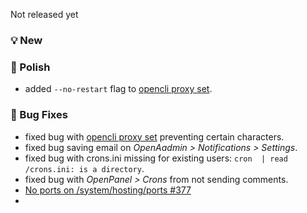 Not released yet

### 💡 New

### 💅 Polish
- added `--no-restart` flag to [opencli proxy set](https://dev.openpanel.com/cli/proxy.html).

### 🐛 Bug Fixes
- fixed bug with [opencli proxy set](https://dev.openpanel.com/cli/proxy.html) preventing certain characters.
- fixed bug saving email on *OpenAadmin > Notifications > Settings*.
- fixed bug with crons.ini missing for existing users: `cron  | read /crons.ini: is a directory`.
- fixed bug with *OpenPanel > Crons* from not sending comments.
- [No ports on /system/hosting/ports #377](https://github.com/stefanpejcic/OpenPanel/issues/377)
- 
